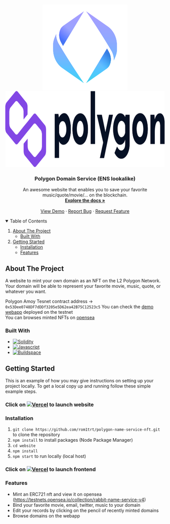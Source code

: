 <!-- PROJECT LOGO -->
<br />
<p align="center">
  <a href="https://github.com/rom1trt/polygon-name-service-nft">
    <img src="img/ensLogo.png" alt="Logo" width="270" height="270">
    <img src="img/polygonLogo.png" alt="Logo" width="780" height="240">
  </a>

  <h3 align="center">Polygon Domain Service (ENS lookalike)</h3>

  <p align="center">
    An awesome website that enables you to save your favorite music/quote/movie/... on the blockchain.
    <br />
    <a href="https://github.com/rom1trt/polygon-name-service-nft"><strong>Explore the docs »</strong></a>
    <br />
    <br />
    <a href="https://github.com/rom1trt/polygon-name-service-nft">View Demo</a>
    ·
    <a href="https://github.com/rom1trt/polygon-name-service-nft/issues">Report Bug</a>
    ·
    <a href="https://github.com/rom1trt/polygon-name-service-nft/issues">Request Feature</a>
  </p>
</p>

<!-- TABLE OF CONTENTS -->
<details open="open">
  <summary>Table of Contents</summary>
  <ol>
    <li>
      <a href="#about-the-project">About The Project</a>
      <ul>
        <li><a href="#built-with">Built With</a></li>
      </ul>
    </li>
    <li>
      <a href="#getting-started">Getting Started</a>
      <ul>
        <li><a href="#installation">Installation</a></li>
        <li><a href="#features">Features</a></li>
      </ul>
    </li>
  </ol>
</details>

<!-- ABOUT THE PROJECT -->

## About The Project

A website to mint your own domain as an NFT on the L2 Polygon Network. Your domain will be able to represent your favorite movie, music, quote, or whatever you want.

Polygon Amoy Tesnet contract address -> `0x53Dee0748DF7dDDf3205e5D62ea42B75C12523c5`
You can check the [demo webapp](https://rabbit-name-service-nft.vercel.app) deployed on the testnet  
You can browses minted NFTs on [opensea](https://testnets.opensea.io/)

### Built With

- [![Solidity](https://img.shields.io/badge/solidity-grey?style=for-the-badge&logo=solidity&logoColor=white)](https://www.solidity.io/)
- [![Javascript](https://img.shields.io/badge/JavaScript-F7DF1E?style=for-the-badge&logo=javascript&logoColor=black)](https://www.javascript.com/)
- [![Buildspace](https://img.shields.io/badge/buildspace-purple?style=for-the-badge&logo=buildspace&logoColor=black)](https://buildspace.so/)

<!-- GETTING STARTED -->

## Getting Started

This is an example of how you may give instructions on setting up your project locally.
To get a local copy up and running follow these simple example steps.

### Click on [![Vercel](https://img.shields.io/badge/Vercel-000000?style=for-the-badge&logo=vercel&logoColor=white)](https://rabbit-name-service-nft.vercel.app) to launch website

### Installation

1. `git clone https://github.com/rom1trt/polygon-name-service-nft.git` to clone the repository
2. `npm install` to install packages (Node Package Manager)
3. `cd website`
4. `npm install`
5. `npm start` to run locally (local host)

### Click on [![Vercel](https://img.shields.io/badge/Vercel-000000?style=for-the-badge&logo=vercel&logoColor=white)](https://rabbit-name-service-nft.vercel.app) to launch frontend

### Features

- Mint an ERC721 nft and view it on opensea (https://testnets.opensea.io/collection/rabbit-name-service-v4)
- Bind your favorite movie, email, twitter, music to your domain
- Edit your records by clicking on the pencil of recently minted domains
- Browse domains on the webapp
